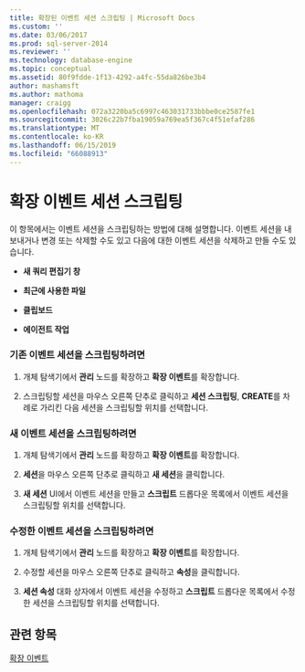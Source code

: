 ```yaml
---
title: 확장된 이벤트 세션 스크립팅 | Microsoft Docs
ms.custom: ''
ms.date: 03/06/2017
ms.prod: sql-server-2014
ms.reviewer: ''
ms.technology: database-engine
ms.topic: conceptual
ms.assetid: 80f9fdde-1f13-4292-a4fc-55da826be3b4
author: mashamsft
ms.author: mathoma
manager: craigg
ms.openlocfilehash: 072a3220ba5c6997c463031733bbbe0ce2587fe1
ms.sourcegitcommit: 3026c22b7fba19059a769ea5f367c4f51efaf286
ms.translationtype: MT
ms.contentlocale: ko-KR
ms.lasthandoff: 06/15/2019
ms.locfileid: "66088913"
---
```

# <a name="script-an-extended-event-session"></a>확장 이벤트 세션 스크립팅
  이 항목에서는 이벤트 세션을 스크립팅하는 방법에 대해 설명합니다. 이벤트 세션을 내보내거나 변경 또는 삭제할 수도 있고 다음에 대한 이벤트 세션을 삭제하고 만들 수도 있습니다.  
  
-   **새 쿼리 편집기 창**  
  
-   **최근에 사용한 파일**  
  
-   **클립보드**  
  
-   **에이전트 작업**  
  
### <a name="to-script-an-existing-event-session"></a>기존 이벤트 세션을 스크립팅하려면  
  
1.  개체 탐색기에서 **관리** 노드를 확장하고 **확장 이벤트**를 확장합니다.  
  
2.  스크립팅할 세션을 마우스 오른쪽 단추로 클릭하고 **세션 스크립팅**, **CREATE**를 차례로 가리킨 다음 세션을 스크립팅할 위치를 선택합니다.  
  
### <a name="to-script-a-new-event-session"></a>새 이벤트 세션을 스크립팅하려면  
  
1.  개체 탐색기에서 **관리** 노드를 확장하고 **확장 이벤트**를 확장합니다.  
  
2.  **세션**을 마우스 오른쪽 단추로 클릭하고 **새 세션**을 클릭합니다.  
  
3.  **새 세션** UI에서 이벤트 세션을 만들고 **스크립트** 드롭다운 목록에서 이벤트 세션을 스크립팅할 위치를 선택합니다.  
  
### <a name="to-script-a-modified-event-session"></a>수정한 이벤트 세션을 스크립팅하려면  
  
1.  개체 탐색기에서 **관리** 노드를 확장하고 **확장 이벤트**를 확장합니다.  
  
2.  수정할 세션을 마우스 오른쪽 단추로 클릭하고 **속성**을 클릭합니다.  
  
3.  **세션 속성** 대화 상자에서 이벤트 세션을 수정하고 **스크립트** 드롭다운 목록에서 수정한 세션을 스크립팅할 위치를 선택합니다.  
  
## <a name="see-also"></a>관련 항목  
 [확장 이벤트](../relational-databases/extended-events/extended-events.md)  
  
  
